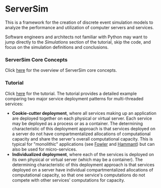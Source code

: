 # ServerSim

This is a framework for the creation of discrete event simulation models to analyze the performance and utilization of computer servers and services.

Software engineers and architects not familiar with Python may want to jump directly to the *Simulations* section of the tutorial, skip the code, and focus on the simulation definitions and conclusions.

### ServerSim Core Concepts

Click [here](https://github.com/pvillela/ServerSim/blob/master/CoreConcepts.ipynb) for the overview of ServerSim core concepts.

### Tutorial

Click [here](https://github.com/pvillela/ServerSim/blob/master/TutorialExample.ipynb) for the tutorial.  The tutorial provides a detailed example comparing two major service deployment patterns for multi-threaded services:

- **Cookie-cutter deployment**, where all services making up an application are deployed together on each physical or virtual server.  Each service may be deployed as a process or as a container.  The determining characteristic of this deployment approach is that services deployed on a server do not have compartmentalized allocations of computational capacity and share the server's overall computational capacity.  This is typical for "monolithic" applications (see [Fowler](https://martinfowler.com/bliki/MicroservicePremium.html) and [Hammant](https://paulhammant.com/2011/11/29/cookie-cutter-scaling/)) but can also be used for micro-services.
- **Individualized deployment**, where each of the services is deployed on its own physical or virtual server (which may be a container).  The determining characteristic of this deployment approach is that services deployed on a server have individual compartmentalized allocations of computational capacity, so that one service's computations do not compete with other services' computations for capacity.

